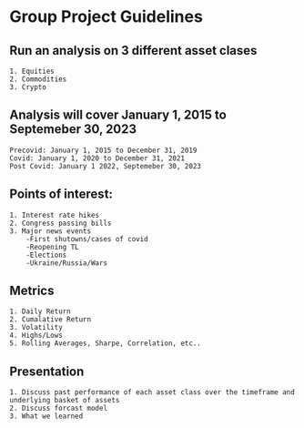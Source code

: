 # Group Project Guidelines

## Run an analysis on 3 different asset clases
    1. Equities
    2. Commodities
    3. Crypto
  

## Analysis will cover January 1, 2015 to Septemeber 30, 2023
    Precovid: January 1, 2015 to December 31, 2019
    Covid: January 1, 2020 to December 31, 2021
    Post Covid: January 1 2022, Septemeber 30, 2023

## Points of interest:
    1. Interest rate hikes
    2. Congress passing bills
    3. Major news events
        -First shutowns/cases of covid
        -Reopening TL
        -Elections
        -Ukraine/Russia/Wars

## Metrics
    1. Daily Return
    2. Cumalative Return
    3. Volatility
    4. Highs/Lows
    5. Rolling Averages, Sharpe, Correlation, etc..


## Presentation
    1. Discuss past performance of each asset class over the timeframe and underlying basket of assets
    2. Discuss forcast model
    3. What we learned






